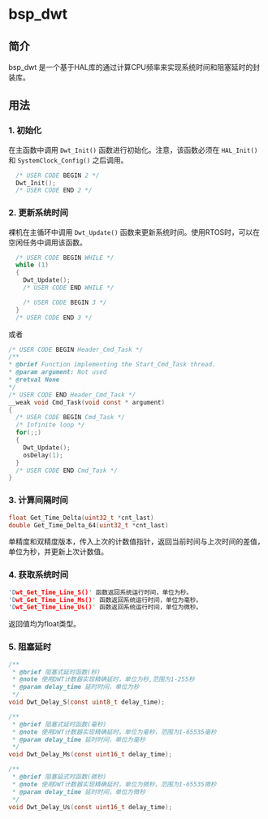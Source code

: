 # bsp_dwt

## 简介
bsp_dwt 是一个基于HAL库的通过计算CPU频率来实现系统时间和阻塞延时的封装库。

## 用法
### 1. 初始化
在主函数中调用 `Dwt_Init()` 函数进行初始化。注意，该函数必须在 `HAL_Init()` 和 `SystemClock_Config()` 之后调用。

```c
  /* USER CODE BEGIN 2 */
  Dwt_Init();
  /* USER CODE END 2 */
```
### 2. 更新系统时间
裸机在主循环中调用 `Dwt_Update()` 函数来更新系统时间。使用RTOS时，可以在空闲任务中调用该函数。

```c
  /* USER CODE BEGIN WHILE */
  while (1)
  {
    Dwt_Update();
    /* USER CODE END WHILE */

    /* USER CODE BEGIN 3 */
  }
  /* USER CODE END 3 */
```
或者

```c
/* USER CODE BEGIN Header_Cmd_Task */
/**
* @brief Function implementing the Start_Cmd_Task thread.
* @param argument: Not used
* @retval None
*/
/* USER CODE END Header_Cmd_Task */
__weak void Cmd_Task(void const * argument)
{
  /* USER CODE BEGIN Cmd_Task */
  /* Infinite loop */
  for(;;)
  {
    Dwt_Update();
    osDelay(1);
  }
  /* USER CODE END Cmd_Task */
}
```
### 3. 计算间隔时间
```c
float Get_Time_Delta(uint32_t *cnt_last)
double Get_Time_Delta_64(uint32_t *cnt_last)
```
单精度和双精度版本，传入上次的计数值指针，返回当前时间与上次时间的差值，单位为秒，并更新上次计数值。

### 4. 获取系统时间
```c
'Dwt_Get_Time_Line_S()' 函数返回系统运行时间，单位为秒。
'Dwt_Get_Time_Line_Ms()' 函数返回系统运行时间，单位为毫秒。
'Dwt_Get_Time_Line_Us()' 函数返回系统运行时间，单位为微秒。
```
返回值均为float类型。

### 5. 阻塞延时
```c
/**
 * @brief 阻塞式延时函数(秒)
 * @note 使用DWT计数器实现精确延时，单位为秒,范围为1-255秒
 * @param delay_time 延时时间，单位为秒
 */
void Dwt_Delay_S(const uint8_t delay_time);

/**
 * @brief 阻塞式延时函数(毫秒)
 * @note 使用DWT计数器实现精确延时，单位为毫秒，范围为1-65535毫秒
 * @param delay_time 延时时间，单位为毫秒
 */
void Dwt_Delay_Ms(const uint16_t delay_time);

/**
 * @brief 阻塞延式时函数(微秒)
 * @note 使用DWT计数器实现精确延时，单位为微秒，范围为1-65535微秒
 * @param delay_time 延时时间，单位为微秒
 */
void Dwt_Delay_Us(const uint16_t delay_time);
```